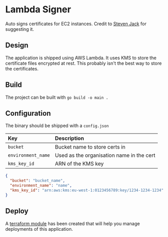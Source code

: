 # Lambda Signer

Auto signs certificates for EC2 instances. Credit to [Steven Jack](https://github.com/stevenjack)
for suggesting it.

## Design
The application is shipped using AWS Lambda. It uses KMS to store the certificate files encrypted at rest. This probably isn't the best way to
store the certificates.

## Build
The project can be built with `go build -o main .`

## Configuration
The binary should be shipped with a `config.json`

| Key                | Description                                |
|:-------------------|:-------------------------------------------|
| `bucket`           | Bucket name to store certs in              |
| `environment_name` | Used as the organisation name in the cert  |
| `kms_key_id`       | ARN of the KMS key                         |

```json
{
  "bucket": "bucket_name",
  "environment_name": "name",
  "kms_key_id": "arn:aws:kms:eu-west-1:0123456789:key/1234-1234-1234"
}
```

## Deploy
A [terraform module](support/terraform/README.md) has been created that will help you manage deployments of this application.
